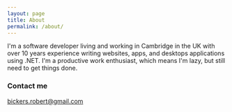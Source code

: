 ```yaml
---
layout: page
title: About
permalink: /about/
---
```


I'm a software developer living and working in Cambridge in the UK with over 10 years experience writing websites, apps, and desktops applications using .NET. I'm a productive work enthusiast, which means I'm lazy, but still need to get things done. 

### Contact me

[bickers.robert@gmail.com](mailto:bickers.robert@gmail.com)
